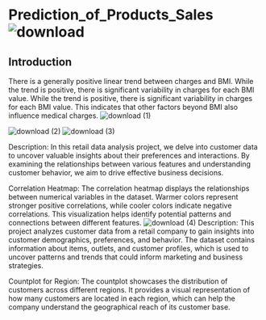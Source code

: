 # Prediction_of_Products_Sales![download](https://github.com/NatumanyaDuncan/Prediction_of_Products_Sales/assets/98535868/aea1ede9-3ca9-468e-bd6e-6bad81659662)
## Introduction
There is a generally positive linear trend between charges and BMI. While the trend is positive, there is significant variability in charges for each BMI value.
While the trend is positive, there is significant variability in charges for each BMI value. This indicates that other factors beyond BMI also influence medical charges.
![download (1)](https://github.com/NatumanyaDuncan/Prediction_of_Products_Sales/assets/98535868/e225eb85-ea10-4666-a7e9-07839a3b9e08)

![download (2)](https://github.com/NatumanyaDuncan/Prediction_of_Products_Sales/assets/98535868/78481ca2-978c-4193-87b3-ef98b7ad303d)
![download (3)](https://github.com/NatumanyaDuncan/Prediction_of_Products_Sales/assets/98535868/d79ff005-4b0e-4b67-a53a-8a97de01b725)

Description:
In this retail data analysis project, we delve into customer data to uncover valuable insights about their preferences and interactions. By examining the relationships between various features and understanding customer behavior, we aim to drive effective business decisions.

Correlation Heatmap:
The correlation heatmap displays the relationships between numerical variables in the dataset. Warmer colors represent stronger positive correlations, while cooler colors indicate negative correlations. This visualization helps identify potential patterns and connections between different features.
![download (4)](https://github.com/NatumanyaDuncan/Prediction_of_Products_Sales/assets/98535868/3be7a58a-440b-4441-ba06-19048764c4d8)
Description:
This project analyzes customer data from a retail company to gain insights into customer demographics, preferences, and behavior. The dataset contains information about items, outlets, and customer profiles, which is used to uncover patterns and trends that could inform marketing and business strategies.

Countplot for Region:
The countplot showcases the distribution of customers across different regions. It provides a visual representation of how many customers are located in each region, which can help the company understand the geographical reach of its customer base.
